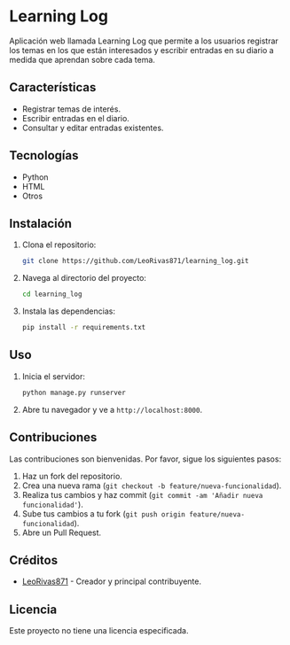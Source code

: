# Learning Log

Aplicación web llamada Learning Log que permite a los usuarios registrar los temas en los que están interesados y escribir entradas en su diario a medida que aprendan sobre cada tema.

## Características

- Registrar temas de interés.
- Escribir entradas en el diario.
- Consultar y editar entradas existentes.

## Tecnologías

- Python
- HTML
- Otros

## Instalación

1. Clona el repositorio:
    ```bash
    git clone https://github.com/LeoRivas871/learning_log.git
    ```
2. Navega al directorio del proyecto:
    ```bash
    cd learning_log
    ```
3. Instala las dependencias:
    ```bash
    pip install -r requirements.txt
    ```

## Uso

1. Inicia el servidor:
    ```bash
    python manage.py runserver
    ```
2. Abre tu navegador y ve a `http://localhost:8000`.

## Contribuciones

Las contribuciones son bienvenidas. Por favor, sigue los siguientes pasos:

1. Haz un fork del repositorio.
2. Crea una nueva rama (`git checkout -b feature/nueva-funcionalidad`).
3. Realiza tus cambios y haz commit (`git commit -am 'Añadir nueva funcionalidad'`).
4. Sube tus cambios a tu fork (`git push origin feature/nueva-funcionalidad`).
5. Abre un Pull Request.

## Créditos

- [LeoRivas871](https://github.com/LeoRivas871) - Creador y principal contribuyente.

## Licencia

Este proyecto no tiene una licencia especificada.
